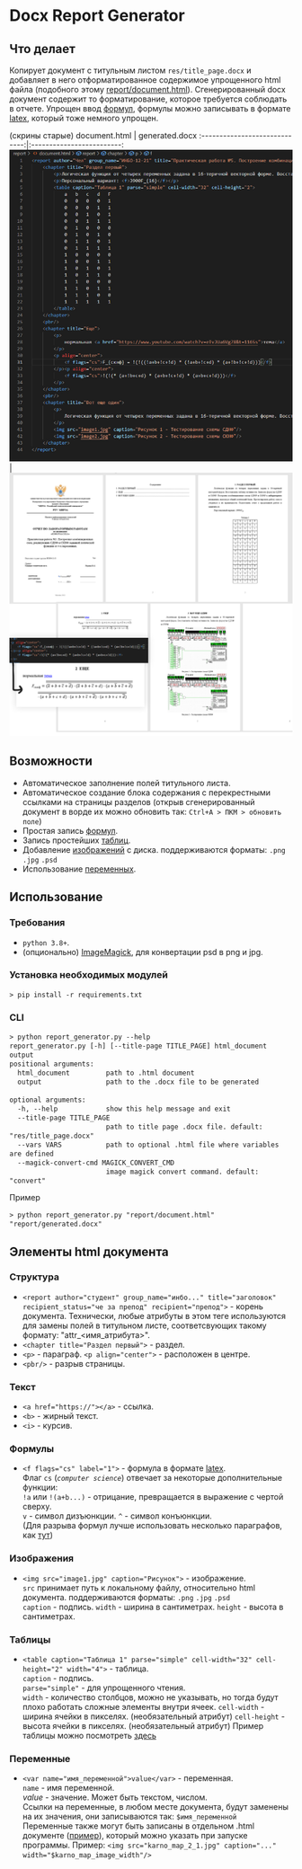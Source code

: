 # Docx Report Generator

## Что делает
Копирует документ с титульным листом `res/title_page.docx` и добавляет в него отформатированное содержимое упрощенного html файла (подобного этому [report/document.html](report/document.html)). Сгенерированный docx документ содержит то форматирование, которое требуется соблюдать в отчете.
Упрощен ввод [формул](#формулы), формулы можно записывать в формате [latex](https://ru.overleaf.com/learn/latex/Mathematical_expressions), который тоже немного упрощен.

(скрины старые)
document.html                  |  generated.docx
:-----------------------------:|:-------------------------:
![](res/readme/screenshot_1.jpg) | ![](res/readme/screenshot_2.jpg)

## Возможности
* Автоматическое заполнение полей титульного листа.
* Автоматическое создание блока содержания с перекрестными ссылками на страницы разделов (открыв сгенерированный документ в ворде их можно обновить так: `Ctrl+A > ПКМ > обновить поле`)
* Простая запись [формул](#формулы).
* Запись простейших [таблиц](#таблицы).
* Добавление [изображений](#изображения) с диска. поддерживаются форматы: `.png` `.jpg` `.psd`
* Использование [переменных](#переменные).

## Использование
### Требования
* `python 3.8+`.
* (опционально) [ImageMagick](https://imagemagick.org/index.php), для конвертации psd в png и jpg.
### Установка необходимых модулей
```
> pip install -r requirements.txt
```
### CLI
```
> python report_generator.py --help
report_generator.py [-h] [--title-page TITLE_PAGE] html_document output
positional arguments:
  html_document         path to .html document
  output                path to the .docx file to be generated

optional arguments:
  -h, --help            show this help message and exit
  --title-page TITLE_PAGE
                        path to title page .docx file. default: "res/title_page.docx"
  --vars VARS           path to optional .html file where variables are defined
  --magick-convert-cmd MAGICK_CONVERT_CMD
                        image magick convert command. default: "convert"
```
Пример
```
> python report_generator.py "report/document.html" "report/generated.docx"
```

## Элементы html документа
### Структура
* `<report author="студент" group_name="инбо..." title="заголовок" recipient_status="че за препод" recipient="препод">` - корень документа. Технически, любые атрибуты в этом теге используются для замены полей в титульном листе, соответсвующих такому формату: "attr_<имя_атрибута>".
* `<chapter title="Раздел первый">` - раздел.
* `<p>` - параграф. `<p align="center">` - расположен в центре.
* `<pbr/>` - разрыв страницы.
### Текст
* `<a href="https://"></a>` - ссылка.
* `<b>` - жирный текст.
* `<i>` - курсив.
### Формулы
* `<f flags="cs" label="1">` - формула в формате [latex](https://ru.overleaf.com/learn/latex/Mathematical_expressions).  
Флаг `cs` (*`computer science`*) отвечает за некоторые дополнительные функции:  
`!a` или `!(a+b...)` - отрицание, превращается в выражение с чертой сверху.  
`v` - символ дизъюнкции. `^` - символ конъюнкции.  
(Для разрыва формул лучше использовать несколько параграфов, как [тут](report/document.html))
### Изображения
* `<img src="image1.jpg" caption="Рисунок">` - изображение.  
`src` принимает путь к локальному файлу, относительно html документа. поддерживаются форматы: `.png` `.jpg` `.psd`  
`caption` - подпись.
`width` - ширина в сантиметрах.
`height` - высота в сантиметрах.
### Таблицы
* `<table caption="Таблица 1" parse="simple" cell-width="32" cell-height="2" width="4">` - таблица.  
`caption` - подпись.  
`parse="simple"` - для упрощенного чтения.  
`width` - количество столбцов, можно не указывать, но тогда будут плохо работать сложные элементы внутри ячеек.
`cell-width` - ширина ячейки в пикселях. (необязательный атрибут)
`cell-height` - высота ячейки в пикселях.  (необязательный атрибут)
Пример таблицы можно посмотреть [здесь](report/document.html)
### Переменные
* `<var name="имя_переменной">value</var>` - переменная.  
`name` - имя переменной.  
*value* - значение. Может быть текстом, числом.  
Ссылки на переменные, в любом месте документа, будут заменены на их значения, они записываются так: `$имя_переменной`  
Переменные также могут быть записаны в отдельном .html документе ([пример](hermit_works/vars.html)), который можно указать при запуске программы.
Пример: `<img src="karno_map_2_1.jpg" caption="..." width="$karno_map_image_width"/>`